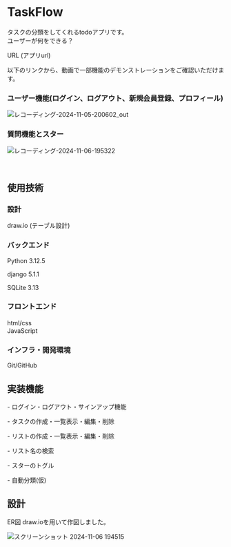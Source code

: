 <h1>TaskFlow</h1>
<p>タスクの分類をしてくれるtodoアプリです。<br>
ユーザーが何をできる？</p>

URL
(アプリurl)

以下のリンクから、動画で一部機能のデモンストレーションをご確認いただけます。

<h3>ユーザー機能(ログイン、ログアウト、新規会員登録、プロフィール)</h3>

![レコーディング-2024-11-05-200602_out](https://github.com/user-attachments/assets/72d348aa-a2f5-4916-8e70-57474814e5b4)

<h3>質問機能とスター</h3>

![レコーディング-2024-11-06-195322](https://github.com/user-attachments/assets/172eac32-81c1-4449-97e0-247e8a63dd7f)


<br>
<h2>使用技術</h2>

<h3>設計</h3>
<p></p>draw.io (テーブル設計)</p>

<h3>バックエンド</h3>
<p></p>Python 3.12.5</p>
<p>django 5.1.1</p>
SQLite 3.13
<h3>フロントエンド</h3>
html/css　<br>
JavaScript
<h3>インフラ・開発環境</h3>
Git/GitHub
<h2>実装機能</h2>
<p>- ログイン・ログアウト・サインアップ機能</p>
<p>- タスクの作成・一覧表示・編集・削除</p>
<p>- リストの作成・一覧表示・編集・削除</p>
<p>- リスト名の検索</p>
<p>- スターのトグル<p>
<p>- 自動分類(仮)</p>

<h2>設計</h2>
ER図
draw.ioを用いて作図しました。 

![スクリーンショット 2024-11-06 194515](https://github.com/user-attachments/assets/e850d50f-e2d4-498b-9b7d-c4ce654a672d)
